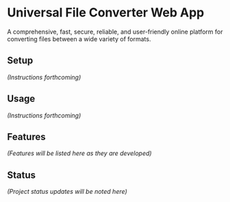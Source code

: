 # Universal File Converter Web App

A comprehensive, fast, secure, reliable, and user-friendly online platform for converting files between a wide variety of formats.

## Setup

*(Instructions forthcoming)*

## Usage

*(Instructions forthcoming)*

## Features

*(Features will be listed here as they are developed)*

## Status

*(Project status updates will be noted here)* 